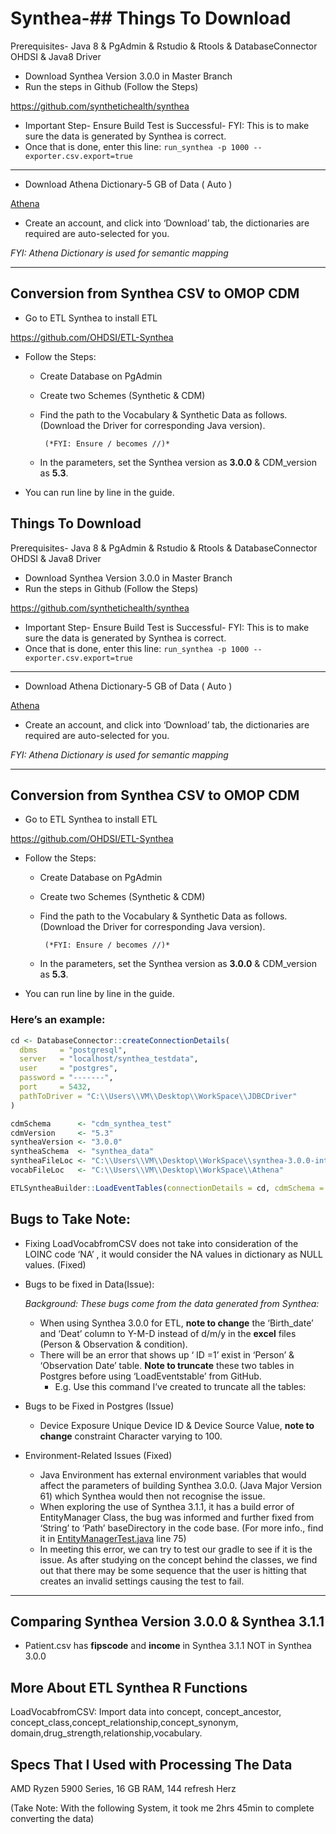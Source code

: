 # Synthea-## Things To Download

Prerequisites- Java 8 & PgAdmin & Rstudio & Rtools & DatabaseConnector OHDSI & Java8 Driver

- Download Synthea Version 3.0.0 in Master Branch
- Run the steps in Github (Follow the Steps)

https://github.com/synthetichealth/synthea

- Important Step- Ensure Build Test is Successful- FYI: This is to make sure the data is generated  by Synthea is correct.
- Once that is done, enter this line: `run_synthea -p 1000 --exporter.csv.export=true`

---

- Download Athena Dictionary-5 GB of Data ( Auto )

[Athena](https://athena.ohdsi.org/search-terms/start)

- Create an account, and click into ‘Download’ tab, the dictionaries are required are auto-selected for you.

*FYI: Athena Dictionary is used for semantic mapping*

---

## Conversion from Synthea CSV to OMOP CDM

- Go to ETL Synthea to install ETL

https://github.com/OHDSI/ETL-Synthea

- Follow the Steps:
    - Create Database on PgAdmin
    - Create two Schemes (Synthetic & CDM)
    - Find the path to the Vocabulary & Synthetic Data as follows. (Download the Driver for corresponding Java version).
    
           (*FYI: Ensure / becomes //)*  
    
    - In the parameters, set the Synthea version as **3.0.0** & CDM_version as **5.3**.
- You can run line by line in the guide.

## Things To Download

Prerequisites- Java 8 & PgAdmin & Rstudio & Rtools & DatabaseConnector OHDSI & Java8 Driver

- Download Synthea Version 3.0.0 in Master Branch
- Run the steps in Github (Follow the Steps)

https://github.com/synthetichealth/synthea

- Important Step- Ensure Build Test is Successful- FYI: This is to make sure the data is generated  by Synthea is correct.
- Once that is done, enter this line: `run_synthea -p 1000 --exporter.csv.export=true`

---

- Download Athena Dictionary-5 GB of Data ( Auto )

[Athena](https://athena.ohdsi.org/search-terms/start)

- Create an account, and click into ‘Download’ tab, the dictionaries are required are auto-selected for you.

*FYI: Athena Dictionary is used for semantic mapping*

---

## Conversion from Synthea CSV to OMOP CDM

- Go to ETL Synthea to install ETL

https://github.com/OHDSI/ETL-Synthea

- Follow the Steps:
    - Create Database on PgAdmin
    - Create two Schemes (Synthetic & CDM)
    - Find the path to the Vocabulary & Synthetic Data as follows. (Download the Driver for corresponding Java version).
    
           (*FYI: Ensure / becomes //)*  
    
    - In the parameters, set the Synthea version as **3.0.0** & CDM_version as **5.3**.
- You can run line by line in the guide.

### Here’s an example:

```r
cd <- DatabaseConnector::createConnectionDetails(
  dbms     = "postgresql", 
  server   = "localhost/synthea_testdata", 
  user     = "postgres", 
  password = "-------", 
  port     = 5432, 
  pathToDriver = "C:\\Users\\VM\\Desktop\\WorkSpace\\JDBCDriver"  
)

cdmSchema      <- "cdm_synthea_test"
cdmVersion     <- "5.3"
syntheaVersion <- "3.0.0"
syntheaSchema  <- "synthea_data"
syntheaFileLoc <- "C:\\Users\\VM\\Desktop\\WorkSpace\\synthea-3.0.0-international\\output\\csv"
vocabFileLoc   <- "C:\\Users\\VM\\Desktop\\WorkSpace\\Athena"

ETLSyntheaBuilder::LoadEventTables(connectionDetails = cd, cdmSchema = cdmSchema, syntheaSchema = syntheaSchema, cdmVersion = cdmVersion, syntheaVersion = syntheaVersion)
```

## Bugs to Take Note:

- Fixing LoadVocabfromCSV does not take into consideration of the LOINC code ‘NA’ , it would consider the NA values in dictionary as NULL values. (Fixed)
- Bugs to be fixed in Data(Issue):
    
    *Background: These bugs come from the data generated from Synthea:*
    
    - When using Synthea 3.0.0 for ETL, **note to change** the ‘Birth_date’ and ‘Deat’ column to Y-M-D instead of d/m/y in the **excel** files (Person & Observation & condition).
    - There will be an error that shows up ‘ ID =1’ exist in ‘Person’ & ‘Observation Date’ table. **Note to truncate** these two tables in Postgres before using ‘LoadEventstable’ from GitHub.
        - E.g. Use this command I’ve created to truncate all the tables:
- Bugs to be Fixed in Postgres (Issue)
    - Device Exposure Unique Device ID & Device Source Value, **note to change** constraint Character varying to 100.
- Environment-Related Issues (Fixed)
    - Java Environment has external environment variables that would affect the parameters of building Synthea 3.0.0. (Java Major Version 61) which Synthea would then not recognise the issue.
    - When exploring the use of  Synthea 3.1.1, it has a build error of EntityManager Class, the bug was informed and further fixed from ‘String’ to ‘Path’ baseDirectory in the code base. (For more info., find it in [EntityManagerTest.java](http://EntityManagerTest.java) line 75)
    - In meeting this error, we can try to test our gradle to see if it is the issue. As after studying on the concept behind the classes, we find out that there may be some sequence that the user is hitting that creates an invalid settings causing the test to fail.

---

## Comparing Synthea Version 3.0.0 & Synthea 3.1.1

- Patient.csv has **fipscode** and **income** in Synthea 3.1.1 NOT in Synthea 3.0.0

## More About ETL Synthea R Functions

LoadVocabfromCSV: Import data into concept, concept_ancestor, concept_class,concept_relationship,concept_synonym, domain,drug_strength,relationship,vocabulary.

## Specs That I Used with Processing The Data

AMD Ryzen 5900 Series, 16 GB RAM, 144 refresh Herz

(Take Note: With the following System, it took me 2hrs 45min to complete converting the data)
